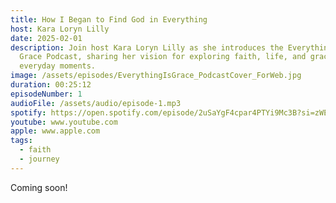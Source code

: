 ```yaml
---
title: How I Began to Find God in Everything
host: Kara Loryn Lilly
date: 2025-02-01
description: Join host Kara Loryn Lilly as she introduces the Everything is
  Grace Podcast, sharing her vision for exploring faith, life, and grace in
  everyday moments.
image: /assets/episodes/EverythingIsGrace_PodcastCover_ForWeb.jpg
duration: 00:25:12
episodeNumber: 1
audioFile: /assets/audio/episode-1.mp3
spotify: https://open.spotify.com/episode/2uSaYgF4cpar4PTYi9Mc3B?si=zWEJQ3G7RhyENlD-sP2ULg
youtube: www.youtube.com
apple: www.apple.com
tags:
  - faith
  - journey
---
```

Coming soon!
